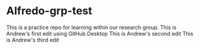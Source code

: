 # Alfredo-grp-test
This is a practice repo for learning within our research group.
This is Andrew's first edit using GitHub Desktop
This is Andrew's second edit
This is Andrew's third edit